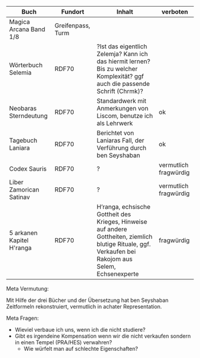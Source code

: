 
| Buch                      | Fundort           | Inhalt                                                                                                                                                 | verboten              |
| ------------------------- | ----------------- | ------------------------------------------------------------------------------------------------------------------------------------------------------ | --------------------- |
| Magica Arcana Band 1/8    | Greifenpass, Turm |                                                                                                                                                        |                       |
| Wörterbuch Selemia        | RDF70             | ?Ist das eigentlich Zelemja? Kann ich das hiermit lernen? Bis zu welcher Komplexität? ggf auch die passende Schrift (Chrmk)?                           |                       |
| Neobaras Sterndeutung     | RDF70             | Standardwerk mit Anmerkungen von Liscom, benutze ich als Lehrwerk                                                                                      | ok                    |
| Tagebuch Laniara          | RDF70             | Berichtet von Laniaras Fall, der Verführung durch ben Seyshaban                                                                                        | ok                    |
| Codex Sauris              | RDF70             | ?                                                                                                                                                      | vermutlich fragwürdig |
| Liber Zamorican Satinav   | RDF70             | ?                                                                                                                                                      | vermutlich fragwürdig |
| 5 arkanen Kapitel H'ranga | RDF70             | H’ranga, echsische Gottheit des Krieges, Hinweise auf andere Gottheiten, ziemlich blutige Rituale, ggf. Verkaufen bei Rakojom aus Selem, Echsenexperte | fragwürdig            |

Meta Vermutung:

Mit Hilfe der drei Bücher und der Übersetzung hat ben Seyshaban Zeitformeln rekonstruiert, vermutlich in achater Representation. 

Meta Fragen:

* Wieviel verbaue ich uns, wenn ich die nicht studiere?
* Gibt es irgendeine Kompensation wenn wir die nicht verkaufen sondern in einen Tempel (PRA/HES) verwahren?
	* Wie würfelt man auf schlechte Eigenschaften?